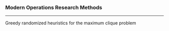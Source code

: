 ### Modern Operations Research Methods

---

Greedy randomized heuristics for the maximum clique problem